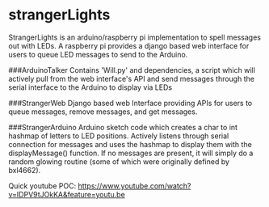 # strangerLights
StrangerLights is an arduino/raspberry pi implementation to spell messages out with LEDs. A raspberry pi provides
a django based web interface for users to queue LED messages to send to the Arduino.

###ArduinoTalker
Contains 'Will.py' and dependencies, a script which will actively pull from the web interface's API and send messages
through the serial interface to the Arduino to display via LEDs

###StrangerWeb
Django based web Interface providing APIs for users to queue messages, remove messages, and get messages.

###StrangerArduino
Arduino sketch code which creates a char to int hashmap of letters to LED positions. Actively listens through serial connection
for messages and uses the hashmap to display them with the displayMessage() function. If no messages are present, it will simply
do a random glowing routine (some of which were originally defined by bxl4662).

Quick youtube POC:
https://www.youtube.com/watch?v=IDPV9tJOkKA&feature=youtu.be
